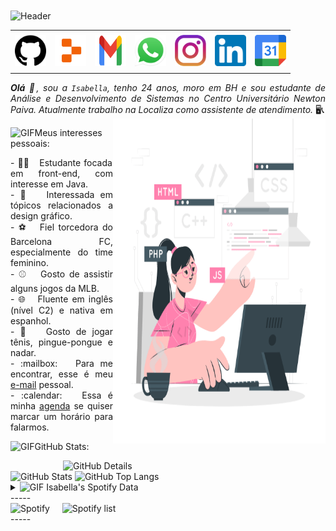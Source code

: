 <div>
<img align="center" alt="Header" src="https://github.com/isabellaarg/isabellaarg/blob/main/img/banner.jpg?raw=true"/>
</div>

<div align="center">
<table>
<tr>
 <td align="center" colspan="11"></td>
</tr> 
<tr>
<td><a href="https://github.com/isabellaarg" target="_blank"><img src="https://github.com/isabellaarg/isabellaarg/blob/main/img/github.png?raw=true" width="50px" height="50px"/></a>
</td>
<td><a href="https://replit.com/@afiisabellaalex"><img src="https://github.com/isabellaarg/isabellaarg/blob/main/img/replit2.png?raw=true" width="50px" height="50px"/></a>
</td>
<td><a href="mailto:isabellaarg@gmail.com" target="_blank"><img src="https://github.com/isabellaarg/isabellaarg/blob/main/img/gmail2.png?raw=true" width="50px" height="50px"/></a>
</td>
<td><a href="https://wa.me/5531971153787" target="_blank"><img src="https://github.com/isabellaarg/isabellaarg/blob/main/img/wpp2.png?raw=true" width="50px" height="50px"/></a>
</td>
<td><a href="https://www.instagram.com/isabella.arg/" target="_blank"><img src="https://github.com/isabellaarg/isabellaarg/blob/main/img/insta2.png?raw=true" width="50px" height="50px"/></a>
</td>
<td><a href="https://www.linkedin.com/in/isabella-alexandra-rojas-guzm%C3%A1n-aa9046167/" target="_blank"><img src="https://github.com/isabellaarg/isabellaarg/blob/main/img/linkedin2.png?raw=true" width="50px" height="50px"/></a>
</td>
<td><a href="https://calendly.com/afiisabellaalexandra/30min" target="_blank"><img src="https://github.com/isabellaarg/isabellaarg/blob/main/img/calendar2.png?raw=true" width="50px" height="50px"/></a>
</td>
</tr>
<tr>
 <td align="center" colspan="11"></td>
</tr> 
</table>
</div>

<div align="justify">
<i><b>Olá</b> 👋, sou a <code>Isabella</code>, tenho 24 anos, moro em BH e sou estudante de Análise e Desenvolvimento de Sistemas no Centro Universitário Newton Paiva. Atualmente trabalho na Localiza como assistente de atendimento.</i> 🖥️📞
</div>

<div>
<img align="right" alt="GIF" src="https://github.com/isabellaarg/isabellaarg/blob/main/img/dev3.gif?raw=true" width="340px" height="520px"/>
</div>

<img height="20" alt="GIF" src="https://github.com/isabellaarg/isabellaarg/blob/main/img/soulgem.gif?raw=true"/>Meus interesses pessoais:

<div align="justify">
<p> 
- 👨‍🏫 &nbsp; Estudante focada em front-end, com interesse em Java.
<br />
- 🎨 &nbsp; Interessada em tópicos relacionados a design gráfico.
<br />
- ⚽ &nbsp; Fiel torcedora do Barcelona FC, especialmente do time feminino.
<br />
- ⚾ &nbsp; Gosto de assistir alguns jogos da MLB.
<br />
- 🌐 &nbsp; Fluente em inglês (nível C2) e nativa em espanhol.
<br />
- 🎾 &nbsp; Gosto de jogar tênis, pingue-pongue e nadar.
<br />
- :mailbox: &nbsp; Para me encontrar, esse é meu <a href="mailto:afiisabellaalexandra@gmail.com" target="_blank">e-mail</a> pessoal.<br />
- :calendar: &nbsp; Essa é minha <a href="https://calendly.com/afiisabellaalexandra/30min" target="_blank">agenda</a> se quiser marcar um horário para falarmos.<br />
</p>
</div>
</div>


<img height="20" alt="GIF" src="https://github.com/isabellaarg/isabellaarg/blob/main/img/graphic.gif?raw=true"/>GitHub Stats:

<div>
<img align="right" alt="GitHub Details" width="420px" src="http://github-profile-summary-cards.vercel.app/api/cards/profile-details?username=isabellaarg&theme=github_dark"/>
<img alt="GitHub Stats" width="200px" src="http://github-profile-summary-cards.vercel.app/api/cards/stats?username=isabellaarg&theme=github_dark"/>
<img alt="GitHub Top Langs" width="200px" src="http://github-profile-summary-cards.vercel.app/api/cards/repos-per-language?username=isabellaarg&theme=github_dark"/>
</div>

<div>
<div>
<details>
<summary><img height="20" alt="GIF" src="https://github.com/isabellaarg/isabellaarg/blob/main/img/spotify.gif?raw=true"/> Isabella's Spotify Data</summary>
 <img src="https://data-card-for-spotify.herokuapp.com/api/card?user_id=chabelalola" alt="Data Card for Spotify">
 
</details>
</div>
-----
<div>
<img alt="Spotify" width="200px" height="270px" src="https://spotify-github-profile.vercel.app/api/view?uid=chabelalola&cover_image=true&theme=default"/> &nbsp; &nbsp; 
<img alt="Spotify list" width="200px" height="270px" src="https://spotify-recently-played-readme.vercel.app/api?user=chabelalola&count=10"/>
</div>
<div>
-----

